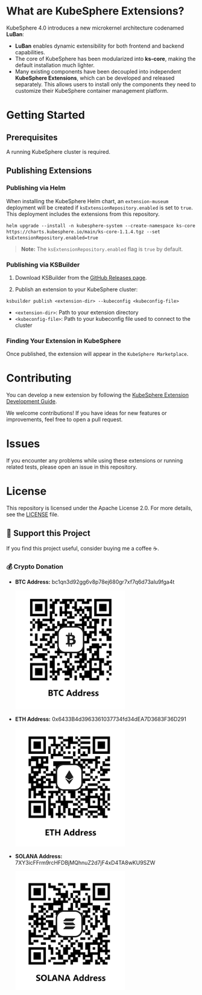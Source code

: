 # What are KubeSphere Extensions?

KubeSphere 4.0 introduces a new microkernel architecture codenamed **LuBan**:

- **LuBan** enables dynamic extensibility for both frontend and backend capabilities.
- The core of KubeSphere has been modularized into **ks-core**, making the default installation much lighter.
- Many existing components have been decoupled into independent **KubeSphere Extensions**, which can be developed and released separately. This allows users to install only the components they need to customize their KubeSphere container management platform.

# Getting Started

## Prerequisites

A running KubeSphere cluster is required.

## Publishing Extensions

### Publishing via Helm

When installing the KubeSphere Helm chart, an `extension-museum` deployment will be created if `ksExtensionRepository.enabled` is set to `true`. This deployment includes the extensions from this repository.

```shell
helm upgrade --install -n kubesphere-system --create-namespace ks-core https://charts.kubesphere.io/main/ks-core-1.1.4.tgz --set ksExtensionRepository.enabled=true
```

> **Note:** The `ksExtensionRepository.enabled` flag is `true` by default.

### Publishing via KSBuilder

1. Download KSBuilder from the [GitHub Releases page](https://github.com/kubesphere/ksbuilder/releases).

2. Publish an extension to your KubeSphere cluster:

```shell
ksbuilder publish <extension-dir> --kubeconfig <kubeconfig-file>
```

- `<extension-dir>`: Path to your extension directory  
- `<kubeconfig-file>`: Path to your kubeconfig file used to connect to the cluster

### Finding Your Extension in KubeSphere

Once published, the extension will appear in the `KubeSphere Marketplace`.

# Contributing

You can develop a new extension by following the [KubeSphere Extension Development Guide](https://dev-guide.kubesphere.io/extension-dev-guide).

We welcome contributions! If you have ideas for new features or improvements, feel free to open a pull request.

# Issues

If you encounter any problems while using these extensions or running related tests, please open an issue in this repository.

# License

This repository is licensed under the Apache License 2.0. For more details, see the [LICENSE](./LICENSE) file.

## 💖 Support this Project  

If you find this project useful, consider buying me a coffee ☕️.  

### 💰 Crypto Donation  

- **BTC Address:** bc1qn3d92gg6v8p78ej680gr7xf7q6d73alu9fga4t

  ![BTC QR Code](./donation/btc.png)  

- **ETH Address:** 0x6433B4d3963361037734fd34dEA7D3683F36D291

  ![ETH QR Code](./donation/eth.png)  

- **SOLANA Address:** 7XY3icFFrm9rcHFDBjMQhnuZ2d7jF4xD4TA8wKU9SZW

  ![SOLANA QR Code](./donation/sol.png)  

